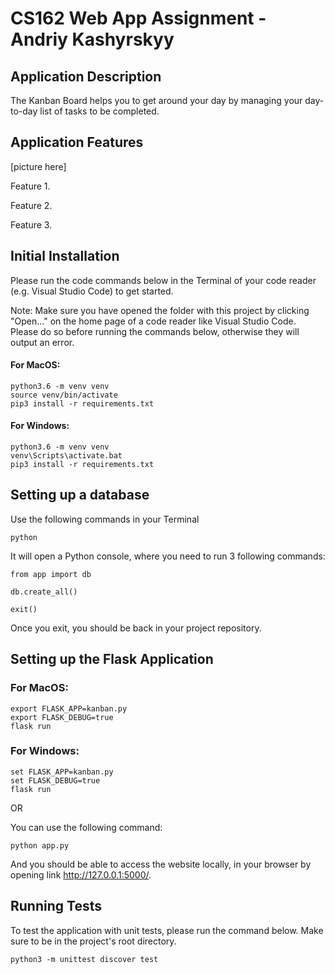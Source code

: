 # CS162 Web App Assignment - Andriy Kashyrskyy

## Application Description

The Kanban Board helps you to get around your day by managing your day-to-day list of tasks to be completed. 

## Application Features

[picture here]

Feature 1.

Feature 2.

Feature 3.

## Initial Installation
Please run the code commands below in the Terminal of your code reader (e.g. Visual Studio Code) to get started. 

Note: Make sure you have opened the folder with this project by clicking "Open..." on the home page of a code reader like Visual Studio Code. Please do so before running the commands below, otherwise they will output an error.

#### For MacOS:
```
python3.6 -m venv venv
source venv/bin/activate
pip3 install -r requirements.txt
```

#### For Windows:
```
python3.6 -m venv venv
venv\Scripts\activate.bat
pip3 install -r requirements.txt
```

## Setting up a database

Use the following commands in your Terminal
```
python
```
It will open a Python console, where you need to run 3 following commands:
```
from app import db

db.create_all()

exit()
```
Once you exit, you should be back in your project repository.

## Setting up the Flask Application

### For MacOS:
```
export FLASK_APP=kanban.py
export FLASK_DEBUG=true
flask run
```
### For Windows:
```
set FLASK_APP=kanban.py
set FLASK_DEBUG=true
flask run
```

OR

You can use the following command:
```
python app.py
```
And you should be able to access the website locally, in your browser by opening link http://127.0.0.1:5000/.

## Running Tests
To test the application with unit tests, please run the command below. Make sure to be in the project's root directory.

```
python3 -m unittest discover test
```
